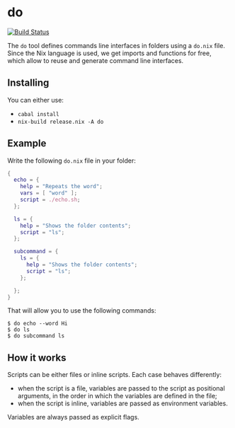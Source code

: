 # do

[![Build Status](https://travis-ci.com/guaraqe/do.svg?branch=master)](https://travis-ci.com/guaraqe/do)

The `do` tool defines commands line interfaces in folders using a `do.nix` file.
Since the Nix language is used, we get imports and functions for free, which allow to reuse and generate command line interfaces.

## Installing

You can either use:

- `cabal install`
- `nix-build release.nix -A do`

## Example

Write the following `do.nix` file in your folder:

```nix
{
  echo = {
    help = "Repeats the word";
    vars = [ "word" ];
    script = ./echo.sh;
  };

  ls = {
    help = "Shows the folder contents";
    script = "ls";
  };

  subcommand = {
    ls = {
      help = "Shows the folder contents";
      script = "ls";
    };

  };
}
```

That will allow you to use the following commands:

```
$ do echo --word Hi
$ do ls
$ do subcommand ls
```

## How it works

Scripts can be either files or inline scripts.
Each case behaves differently:

- when the script is a file, variables are passed to the script as positional arguments, in the order in which the variables are defined in the file;
- when the script is inline, variables are passed as environment variables.

Variables are always passed as explicit flags.
